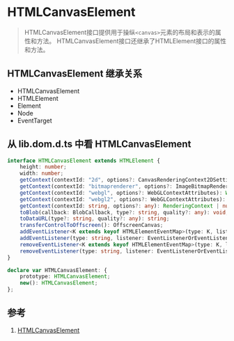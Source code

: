 # HTMLCanvasElement

>HTMLCanvasElement接口提供用于操纵`<canvas>`元素的布局和表示的属性和方法。 HTMLCanvasElement接口还继承了HTMLElement接口的属性和方法。

## HTMLCanvasElement 继承关系

- HTMLCanvasElement
- HTMLElement
- Element
- Node
- EventTarget

## 从 lib.dom.d.ts 中看 HTMLCanvasElement

```ts
interface HTMLCanvasElement extends HTMLElement {
    height: number;
    width: number;
    getContext(contextId: "2d", options?: CanvasRenderingContext2DSettings): CanvasRenderingContext2D | null;
    getContext(contextId: "bitmaprenderer", options?: ImageBitmapRenderingContextSettings): ImageBitmapRenderingContext | null;
    getContext(contextId: "webgl", options?: WebGLContextAttributes): WebGLRenderingContext | null;
    getContext(contextId: "webgl2", options?: WebGLContextAttributes): WebGL2RenderingContext | null;
    getContext(contextId: string, options?: any): RenderingContext | null;
    toBlob(callback: BlobCallback, type?: string, quality?: any): void;
    toDataURL(type?: string, quality?: any): string;
    transferControlToOffscreen(): OffscreenCanvas;
    addEventListener<K extends keyof HTMLElementEventMap>(type: K, listener: (this: HTMLCanvasElement, ev: HTMLElementEventMap[K]) => any, options?: boolean | AddEventListenerOptions): void;
    addEventListener(type: string, listener: EventListenerOrEventListenerObject, options?: boolean | AddEventListenerOptions): void;
    removeEventListener<K extends keyof HTMLElementEventMap>(type: K, listener: (this: HTMLCanvasElement, ev: HTMLElementEventMap[K]) => any, options?: boolean | EventListenerOptions): void;
    removeEventListener(type: string, listener: EventListenerOrEventListenerObject, options?: boolean | EventListenerOptions): void;
}

declare var HTMLCanvasElement: {
    prototype: HTMLCanvasElement;
    new(): HTMLCanvasElement;
};
```

## 参考

1. [HTMLCanvasElement](https://developer.mozilla.org/zh-CN/docs/Web/API/HTMLCanvasElement)
